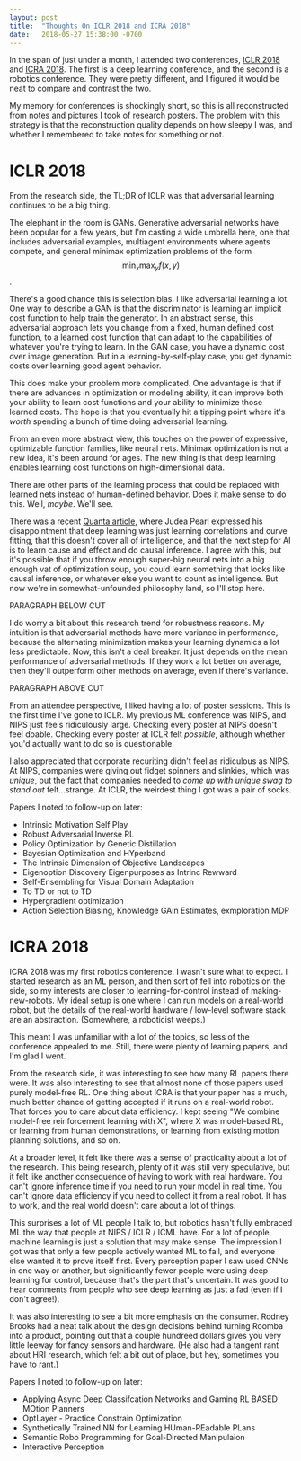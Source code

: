 ```yaml
---
layout: post
title:  "Thoughts On ICLR 2018 and ICRA 2018"
date:   2018-05-27 15:38:00 -0700
---
```


In the span of just under a month, I attended two conferences,
[ICLR 2018](https://iclr.cc/) and
[ICRA 2018](https://icra2018.org/). The first is a deep learning conference,
and the second is a robotics conference. They were pretty different, and I
figured it would be neat to compare and contrast the two.

My memory for conferences is shockingly short, so this is all reconstructed
from notes and pictures I took of research posters. The problem with this
strategy is that the reconstruction quality depends on how sleepy I was,
and whether I remembered to take notes for something or not.


ICLR 2018
=======================================================================

From the research side, the TL;DR of ICLR was that adversarial learning
continues to be a big thing.

The elephant in the room is GANs. Generative adversarial networks have been
popular for a few years, but I'm casting a wide umbrella here, one that
includes adversarial examples, multiagent environments where agents compete,
and general minimax optimization problems of the form $$\min_x \max_y f(x, y)$$.

There's a good chance this is selection bias.
I like adversarial learning a lot.
One way to describe a GAN is that the discriminator is learning an implicit
cost function to help train the generator.
In an abstract sense, this adversarial approach lets you change from a
fixed, human defined cost function, to a learned cost function that can adapt
to the capabilities of whatever you're trying to learn. In the GAN case,
you have a dynamic cost over image generation. But in a learning-by-self-play
case, you get dynamic costs over learning good agent behavior.

This does make your problem more complicated. One advantage
is that if there are advances in optimization or modeling ability, it can
improve both your ability to learn cost functions and your ability to minimize
those learned costs. The hope is that you eventually hit a tipping point where
it's *worth* spending a bunch of time doing adversarial learning.

From an even more abstract view, this touches on
the power of expressive, optimizable function families, like neural nets.
Minimax optimization is not a new idea, it's been around for ages. The new thing
is that deep learning enables learning cost functions on high-dimensional data.

There are other parts of the learning process that could be replaced with
learned nets instead of human-defined behavior. Does it make sense to do this.
Well, *maybe*. We'll see.

There was a recent [Quanta article](https://www.quantamagazine.org/to-build-truly-intelligent-machines-teach-them-cause-and-effect-20180515/),
where Judea Pearl expressed his disappointment that deep learning was just
learning correlations and curve fitting, that this doesn't cover all of
intelligence, and that the next step for AI is to learn cause and effect and
do causal inference. I agree with this, but it's possible that if you
throw enough super-big neural nets into a big enough vat of optimization soup,
you could learn something that looks like causal inference, or whatever else you want to
count as intelligence. But now we're in somewhat-unfounded philosophy land,
so I'll stop here.

PARAGRAPH BELOW CUT

I do worry a bit about this research trend for robustness reasons.
My intuition is that adversarial methods have more variance in performance,
because the alternating minimization makes your learning dynamics a lot less
predictable. Now, this isn't a deal breaker. It just depends
on the mean performance of adversarial methods. If they work a lot better on average,
then they'll outperform other methods on average, even if there's variance.

PARAGRAPH ABOVE CUT

From an attendee perspective, I liked having a lot of poster sessions. This is
the first time I've gone to ICLR. My previous ML conference was NIPS, and NIPS
just feels ridiculously large. Checking every poster at NIPS doesn't feel doable.
Checking every poster at ICLR felt *possible*, although whether you'd actually
want to do so is questionable.

I also appreciated that corporate recuriting didn't feel as ridiculous as NIPS.
At NIPS, companies were giving out fidget spinners and slinkies, which was *unique*,
but the fact that companies needed to *come up with unique swag to stand out*
felt...strange. At ICLR, the weirdest thing I got was a pair of socks.

Papers I noted to follow-up on later:

* Intrinsic Motivation Self Play
* Robust Adversarial Inverse RL
* Policy Optimization by Genetic Distillation
* Bayesian Optimization and HYperband
* The Intrinsic Dimension of Objective Landscapes
* Eigenoption Discovery Eigenpurposes as Intrinc Rewward
* Self-Ensembling for Visual Domain Adaptation
* To TD or not to TD
* Hypergradient optimization
* Action Selection Biasing, Knowledge GAin Estimates, exmploration MDP


ICRA 2018
================================================================================

ICRA 2018 was my first robotics conference. I wasn't sure what to expect. I
started research as an ML person, and then sort of fell into robotics on the
side, so my interests are closer to learning-for-control instead of
making-new-robots. My ideal setup is one where I can run models on a real-world
robot, but the details of the real-world hardware / low-level software stack
are an abstraction. (Somewhere, a roboticist weeps.)

This meant I was unfamiliar with a lot of the topics, so less of the conference
appealed to me. Still, there were plenty of learning papers, and I'm glad I
went.

From the research side, it was interesting to see how many RL papers there
were. It was also interesting to see that almost none of those papers used
purely model-free RL. One thing about ICRA is that your paper has a much, much
better chance of getting accepted if it runs on a real-world robot. That
forces you to care about data efficiency. I kept seeing "We combine model-free
reinforcement learning with X", where X was model-based RL, or learning from
human demonstrations, or learning from existing motion planning solutions,
and so on.

At a broader level, it felt like there was a sense of practicality about a lot
of the research. This being research, plenty of it was still very speculative,
but it felt like another consequence of having to work with real hardware. You
can't ignore inference time if you need to run your model in real time. You
can't ignore data efficiency if you need to collect it from a real robot.
It has to work, and the real world doesn't care about a lot of things.

This surprises a lot of ML people I talk to, but robotics hasn't fully embraced
ML the way that people at NIPS / ICLR / ICML have. For a lot of people,
machine learning is just a solution that may make sense. The impression I got
was that only a few people actively wanted ML to fail, and everyone else wanted
it to prove itself first. Every perception paper I saw used CNNs in one way
or another, but significantly fewer people were using deep learning for control,
because that's the part that's uncertain. It was good to hear comments from
people who see deep learning as just a fad (even if I don't agree!).

It was also interesting to see a bit more emphasis on the consumer. Rodney
Brooks had a neat talk about the design decisions behind turning Roomba into
a product, pointing out that a couple hundreed dollars gives you very little
leeway for fancy sensors and hardware. (He also had a tangent rant about
HRI research, which felt a bit out of place, but hey, sometimes you have to
rant.)

Papers I noted to follow-up on later:

* Applying Async Deep Classifcation Networks and Gaming RL BASED MOtion Planners
* OptLayer - Practice Constrain Optimization
* Synthetically Trained NN for Learning HUman-REadable PLans
* Semantic Robo Programming for Goal-Directed Manipulaion
* Interactive Perception

